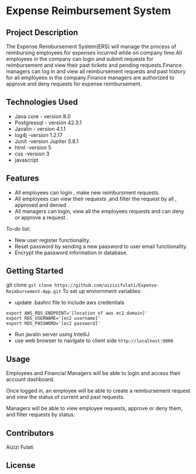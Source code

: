 # Expense Reimbursement System

## Project Description

The Expense Reimbursement System(ERS) will manage the process of reimbursing employees for expenses incurred while on company time.All employees in the company can login and submit requests for reimbursement and view their past tickets and pending requests.Finance managers can log in and view all reimbursement requests and past history for all employees in the company.Finance managers are authorized to approve and deny requests for expense reimbursement.

## Technologies Used

* Java core  - version 8.0
* Postgressql - version 42.3.1
* Javalin - version 4.1.1
* log4j -version 1.2.17
* Junit -version Jupiter 5.8.1
* html -version 5
* css -version 3
* javascript 

## Features


* All employees can login , make new reimbursment requests.
* All employees can view their requests ,and filter the request by all , approved and denied .
* All managers can login, view all the employees requests and can deny or approve a request .

To-do list:
* New user register functionality.
* Reset password by sending a new password to user email functionality.
* Encrypt the password information in database.

## Getting Started
   

git clone
```git clone https://github.com/aizizifulati/Expense-Reimbursement-App.git```
To set up enviornment variables:
* update .bashrc file to include aws credentials
```
export AWS_RDS_ENDPOINT='[location of aws ec2 domain]'
export RDS_USERNAME='[ec2 username]'
export RDS_PASSWORD='[ec2 password]'
```

* Run javalin server using IntelliJ
* use web browser to navigate to client side
```http://localhost:9000```

## Usage

Employees and Financial Managers will be able to login and access their account dashboard.

Once logged in, an employee will be able to create a reimbursement request and view the status of current
and past requests. 

Managers will be able to view employee requests, approve or deny them, and filter requests
by status.

## Contributors

Aizizi Fulati

## License



